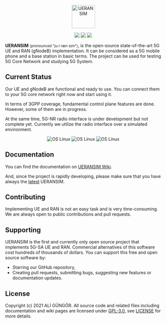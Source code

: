 <p align="center">
  <a href="https://github.com/aligungr/UERANSIM"><img src="/.github/logo.png" width="75" title="UERANSIM"></a>
</p>
<p align="center">
<img src="https://img.shields.io/badge/UERANSIM-v3.1.1-blue" />
<img src="https://img.shields.io/badge/3GPP-R15-orange" />
<img src="https://img.shields.io/badge/License-GPL--3.0-green"/>
</p>

**UERANSIM** <small>(pronounced "ju-i ræn sɪm")</small>, is the open-source state-of-the-art 5G UE and RAN (gNodeB) implementation. It can be considered as a 5G mobile phone and a base station in basic terms. The project can be used for testing 5G Core Network and studying 5G System.

## Current Status
Our UE and gNodeB are functional and ready to use. You can connect them to your 5G core network right now and start using it. 

In terms of 3GPP coverage, fundamental control plane features are done. However, some of them are in progress.

At the same time, 5G-NR radio interface is under development but not complete yet. Currently we utilize the radio interface over a simulated environment.   

<p align="center">
<img src="https://img.shields.io/badge/5G%20Radio%20Interface-in%20progress-orange" alt="OS Linux"/>
<img src="https://img.shields.io/badge/Control%20Plane-functional-green" alt="OS Linux"/>  
<img src="https://img.shields.io/badge/User%20Plane-functional-green" alt="OS Linux"/>
</p>

## Documentation
You can find the documentation on [UERANSIM Wiki](https://github.com/aligungr/UERANSIM/wiki).

And, since the project is rapidly developing, please make sure that you have always the [latest](https://github.com/aligungr/UERANSIM/releases) UERANSIM.  

## Contributing

Implementing UE and RAN is not an easy task and is very time-consuming. We are always open to public contributions and pull requests.

## Supporting

UERANSIM is the first and currently only open source project that implements 5G-SA UE and RAN. Commercial alternatives of this software cost hundreds of thousands of dollars. You can support this free and open source software by:
- Starring our GitHub repository,
- Creating pull requests, submitting bugs, suggesting new features or documentation updates.

## License

Copyright (c) 2021 ALİ GÜNGÖR. All source code and related files including documentation and wiki pages are licensed under [GPL-3.0](https://www.gnu.org/licenses/gpl-3.0.en.html), see [LICENSE](https://github.com/aligungr/UERANSIM/blob/master/LICENSE) for more details.
